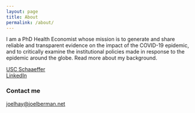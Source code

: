 ```yaml
---
layout: page
title: About
permalink: /about/
---
```

I am a PhD Health Economist whose mission is to generate and share reliable and transparent evidence on the impact of the COVID-19 epidemic, and to critically examine the institutional policies made in response to the epidemic around the globe. Read more about my background.

[USC Schaaeffer](https://healthpolicy.usc.edu/author/joel-w-hay-ph-d/)  
[LinkedIn](https://www.linkedin.com/in/joelhay)
### Contact me

[joelhay@joelberman.net](mailto:joelhay@joelberman.net)
